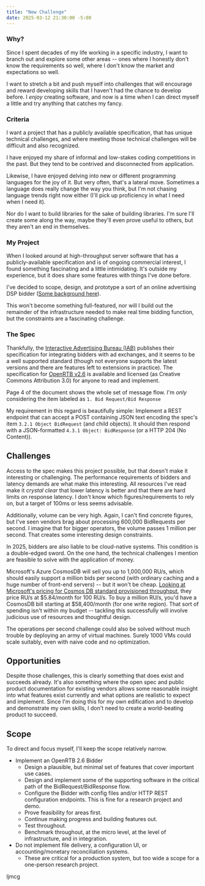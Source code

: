 ```yaml
---
title: "New Challenge"
date: 2025-03-12 21:30:00 -5:00
---
```


### Why?

Since I spent decades of my life working in a specific industry, I want to branch out and explore some other areas -- ones where I honestly don't know the requirements so well, where I don't know the market and expectations so well.

I want to stretch a bit and push myself into challenges that will encourage and reward developing skills that I haven't had the chance to develop before. I *enjoy* creating software, and now is a time when I can direct myself a little and try anything that catches my fancy.

### Criteria

I want a project that has a publicly available specification, that has unique technical challenges, and where meeting those technical challenges will be difficult and also recognized.

I have enjoyed my share of informal and low-stakes coding competitions in the past. But they tend to be contrived and disconnected from application.

Likewise, I have enjoyed delving into new or different programming languages for the joy of it. But very often, that's a lateral move. Sometimes a language does really change the way you think, but I'm not chasing language trends right now either (I'll pick up proficiency in what I need when I need it).

Nor do I want to build libraries for the sake of building libraries. I'm sure I'll create some along the way, maybe they'll even prove useful to others, but they aren't an end in themselves.

### My Project

When I looked around at high-throughput server software that has a publicly-available specification and is of ongoing commercial interest, I found something fascinating and a little intimidating. It's outside my experience, but it does share some features with things I've done before.

I've decided to scope, design, and prototype a sort of an online advertising DSP bidder ([Some background here](https://clearcode.cc/blog/building-rtb-bidder/)).

This won't become something full-featured, nor will I build out the remainder of the infrastructure needed to make real time bidding function, but the constraints are a fascinating challenge.

### The Spec

Thankfully, the [Interactive Advertising Bureau (IAB)](https://www.iab.com/) publishes their specification for integrating bidders with ad exchanges, and it seems to be a well supported standard (though not everyone supports the latest versions and there are features left to extensions in practice). The specification for [OpenRTB v2.6](https://iabtechlab.com/wp-content/uploads/2022/04/OpenRTB-2-6_FINAL.pdf) is available and licensed (as Creative Commons Attribution 3.0) for anyone to read and implement.

Page 4 of the document shows the whole set of message flow. I'm _only_ considering the item labeled as ``1. Bid Request/Bid Response``

My requirement in this regard is beautifully simple: Implement a REST endpoint that can accept a POST containing JSON text encoding the spec's item ``3.2.1 Object BidRequest`` (and child objects). It should then respond with a JSON-formatted ``4.3.1 Object: BidResponse`` (or a HTTP 204 (No Content)).

## Challenges

Access to the spec makes this project possible, but that doesn't make it interesting or challenging. The performance requirements of bidders and latency demands are what make this interesting. All resources I've read make it _crystal clear_ that lower latency is better and that there are hard limits on response latency. I don't know which figures/requirements to rely on, but a target of 100ms or less seems advisable.

Additionally, volume can be very high. Again, I can't find concrete figures, but I've seen vendors brag about processing 600,000 BidRequests per second. I imagine that for bigger operators, the volume passes 1 million per second. That creates some interesting design constraints.

In 2025, bidders are also liable to be cloud-native systems. This condition is a double-edged sword. On the one hand, the technical challenges I mention are feasible to solve with the application of money.

Microsoft's Azure CosmosDB will sell you up to 1,000,000 RU/s, which should easily support a million bids per second (with ordinary caching and a huge number of front-end servers) -- but it won't be cheap. [Looking at Microsoft's pricing for Cosmos DB standard provisioned throughput](https://azure.microsoft.com/en-us/pricing/details/cosmos-db/standard-provisioned/#pricing), they price RU/s at $5.84/month for 100 RU/s. To buy a million RU/s, you'd have a CosmosDB bill starting at $58,400/month (for one write region). That sort of spending isn't within my budget -- tackling this successfully will involve judicious use of resources and thoughtful design.

The operations per second challenge could also be solved without much trouble by deploying an army of virtual machines. Surely 1000 VMs could scale suitably, even with naive code and no optimization.

## Opportunities

Despite those challenges, this is clearly something that does exist and succeeds already. It's also something where the open spec and public product documentation for existing vendors allows some reasonable insight into what features exist currently and what options are realistic to expect and implement. Since I'm doing this for my own edification and to develop and demonstrate my own skills, I don't need to create a world-beating product to succeed.

## Scope

To direct and focus myself, I'll keep the scope relatively narrow.

* Implement an OpenRTB 2.6 Bidder
    * Design a plausible, but minimal set of features that cover important use cases.
    * Design and implement some of the supporting software in the critical path of the BidRequest/BidResponse flow.
    * Configure the Bidder with config files and/or HTTP REST configuration endpoints. This is fine for a research project and demo.
    * Prove feasibility for areas first.
    * Continue making progress and building features out.
    * Test throughout.
    * Benchmark throughout, at the micro level, at the level of infrastructure, and in integration.
* Do not implement file delivery, a configuration UI, or accounting/monetary reconciliation systems.
    * These are critical for a production system, but too wide a scope for a one-person research project.

ljmcg
